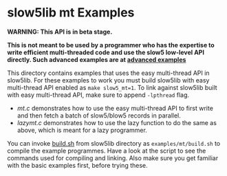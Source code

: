# slow5lib mt Examples

**WARNING: This API is in beta stage.**

**This is not meant to be used by a programmer who has the expertise to write efficient multi-threaded code and use the slow5 low-level API directly. Such advanced examples are at [advanced examples](../adv/)**

This directory contains examples that uses the easy multi-thread API in slow5lib.  For these examples to work you must build slow5lib with easy multi-thread API enabled as `make slow5_mt=1`. To link against slow5lib built with easy multi-thread API, make sure to append `-lpthread` flag.

- *mt.c* demonstrates how to use the easy multi-thread API to first write and then fetch a batch of slow5/blow5 records in parallel.
- *lazymt.c* demonstrates how to use the lazy function to do the same as above, which is meant for a lazy programmer.

You can invoke [build.sh](build.sh) from slow5lib directory as `examples/mt/build.sh` to compile the example programmes. Have a look at the script to see the commands used for compiling and linking. Also make sure you get familiar with the basic examples first, before trying these.

